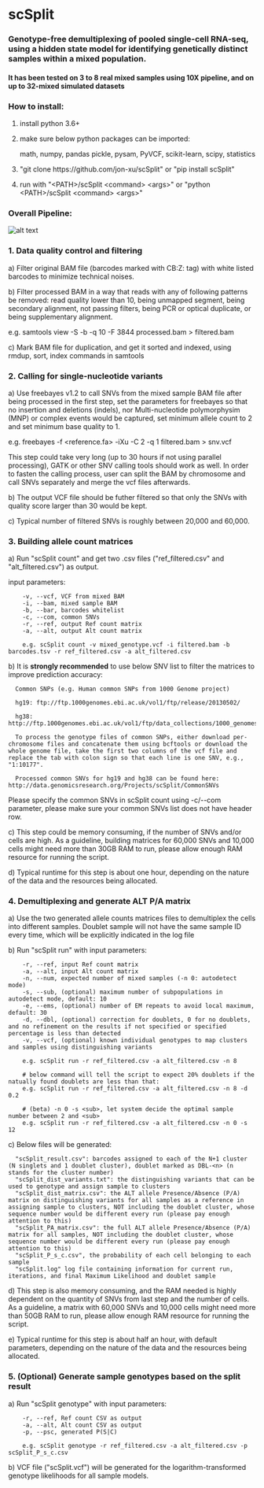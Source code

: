 # scSplit
### Genotype-free demultiplexing of pooled single-cell RNA-seq, using a hidden state model for identifying genetically distinct samples within a mixed population.  
#### It has been tested on 3 to 8 real mixed samples using 10X pipeline, and on up to 32-mixed simulated datasets

### How to install:
  1) install python 3.6+
  2) make sure below python packages can be imported:
  
     math, numpy, pandas pickle, pysam, PyVCF, scikit-learn, scipy, statistics
  3) "git clone https://<span></span>github.com/jon-xu/scSplit" or "pip  install scSplit"
  4) run with "\<PATH\>/scSplit \<command\> \<args\>" or "python \<PATH\>/scSplit \<command\> \<args\>" 

### Overall Pipeline:

![alt text](https://github.com/jon-xu/scSplit/blob/master/man/workflow.png)

### 1. Data quality control and filtering
   a) Filter original BAM file (barcodes marked with CB:Z: tag) with white listed barcodes to minimize technical noises.
   
   b) Filter processed BAM in a way that reads with any of following patterns be removed: read quality lower than 10,  being unmapped segment, being secondary alignment, not passing filters, being PCR or optical duplicate, or being supplementary alignment.
   
   e.g. samtools view -S -b -q 10 -F 3844 processed.bam > filtered.bam
   
   c) Mark BAM file for duplication, and get it sorted and indexed, using rmdup, sort, index commands in samtools
   
### 2. Calling for single-nucleotide variants
   a) Use freebayes v1.2 to call SNVs from the mixed sample BAM file after being processed in the first step, set the parameters for freebayes so that no insertion and deletions (indels), nor Multi-nucleotide polymorphysim (MNP) or complex events would be captured, set minimum allele count to 2 and set minimum base quality to 1.
   
   e.g. freebayes -f <reference.fa> -iXu -C 2 -q 1 filtered.bam > snv.vcf
   
   This step could take very long (up to 30 hours if not using parallel processing), GATK or other SNV calling tools should work as well.  In order to fasten the calling process, user can split the BAM by chromosome and call SNVs separately and merge the vcf files afterwards.
   
   b) The output VCF file should be futher filtered so that only the SNVs with quality score larger than 30 would be kept.
   
   c) Typical number of filtered SNVs is roughly between 20,000 and 60,000.

### 3. Building allele count matrices
   a) Run "scSplit count" and get two .csv files ("ref_filtered.csv" and "alt_filtered.csv") as output.
   
   input parameters:
      
        -v, --vcf, VCF from mixed BAM
        -i, --bam, mixed sample BAM        
        -b, --bar, barcodes whitelist
        -c, --com, common SNVs    
        -r, --ref, output Ref count matrix        
        -a, --alt, output Alt count matrix
        
        e.g. scSplit count -v mixed_genotype.vcf -i filtered.bam -b barcodes.tsv -r ref_filtered.csv -a alt_filtered.csv
   
   b) It is **strongly recommended** to use below SNV list to filter the matrices to improve prediction accuracy:

      Common SNPs (e.g. Human common SNPs from 1000 Genome project)
   
      hg19: ftp://ftp.1000genomes.ebi.ac.uk/vol1/ftp/release/20130502/
   
      hg38: http://ftp.1000genomes.ebi.ac.uk/vol1/ftp/data_collections/1000_genomes_project/release/20181203_biallelic_SNV/
        
      To process the genotype files of common SNPs, either download per-chromosome files and concatenate them using bcftools or download the whole genome file, take the first two columns of the vcf file and replace the tab with colon sign so that each line is one SNV, e.g., "1:10177". 
      
      Processed common SNVs for hg19 and hg38 can be found here: http://data.genomicsresearch.org/Projects/scSplit/CommonSNVs

   Please specify the common SNVs in scSplit count using -c/--com parameter, please make sure your common SNVs list does not have header row.
   
   c) This step could be memory consuming, if the number of SNVs and/or cells are high. As a guideline, building matrices for 60,000 SNVs and 10,000 cells might need more than 30GB RAM to run, please allow enough RAM resource for running the script.
   
   d) Typical runtime for this step is about one hour, depending on the nature of the data and the resources being allocated.

### 4. Demultiplexing and generate ALT P/A matrix
   a) Use the two generated allele counts matrices files to demultiplex the cells into different samples.  Doublet sample will not have the same sample ID every time, which will be explicitly indicated in the log file

   b) Run "scSplit run" with input parameters:
      
        -r, --ref, input Ref count matrix        
        -a, --alt, input Alt count matrix        
        -n, --num, expected number of mixed samples (-n 0: autodetect mode)
        -s, --sub, (optional) maximum number of subpopulations in autodetect mode, default: 10
        -e, --ems, (optional) number of EM repeats to avoid local maximum, default: 30
        -d, --dbl, (optional) correction for doublets, 0 for no doublets, and no refinement on the results if not specified or specified percentage is less than detected
        -v, --vcf, (optional) known individual genotypes to map clusters and samples using distinguishing variants

        e.g. scSplit run -r ref_filtered.csv -a alt_filtered.csv -n 8
        
        # below command will tell the script to expect 20% doublets if the natually found doublets are less than that:
        e.g. scSplit run -r ref_filtered.csv -a alt_filtered.csv -n 8 -d 0.2
        
        # (beta) -n 0 -s <sub>, let system decide the optimal sample number between 2 and <sub>
        e.g. scSplit run -r ref_filtered.csv -a alt_filtered.csv -n 0 -s 12

   c) Below files will be generated:

      "scSplit_result.csv": barcodes assigned to each of the N+1 cluster (N singlets and 1 doublet cluster), doublet marked as DBL-<n> (n stands for the cluster number)
      "scSplit_dist_variants.txt": the distinguishing variants that can be used to genotype and assign sample to clusters
      "scSplit_dist_matrix.csv": the ALT allele Presence/Absence (P/A) matrix on distinguishing variants for all samples as a reference in assigning sample to clusters, NOT including the doublet cluster, whose sequence number would be different every run (please pay enough attention to this)
      "scSplit_PA_matrix.csv": the full ALT allele Presence/Absence (P/A) matrix for all samples, NOT including the doublet cluster, whose sequence number would be different every run (please pay enough attention to this)
      "scSplit_P_s_c.csv", the probability of each cell belonging to each sample
      "scSplit.log" log file containing information for current run, iterations, and final Maximum Likelihood and doublet sample
      
   d) This step is also memory consuming, and the RAM needed is highly dependent on the quantity of SNVs from last step and the number of cells. As a guideline, a matrix with 60,000 SNVs and 10,000 cells might need more than 50GB RAM to run, please allow enough RAM resource for running the script.
   
   e) Typical runtime for this step is about half an hour, with default parameters, depending on the nature of the data and the resources being allocated.

### 5. (Optional) Generate sample genotypes based on the split result
   a) Run "scSplit genotype" with input parameters:
       
        -r, --ref, Ref count CSV as output        
        -a, --alt, Alt count CSV as output
        -p, --psc, generated P(S|C)

        e.g. scSplit genotype -r ref_filtered.csv -a alt_filtered.csv -p scSplit_P_s_c.csv
        
   b) VCF file ("scSplit.vcf") will be generated for the logarithm-transformed genotype likelihoods for all sample models.

<br/>

